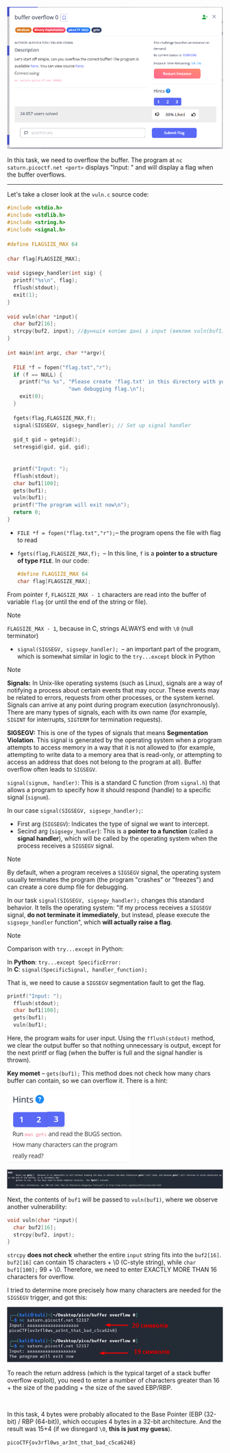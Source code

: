 ![Task desc](../assets/images/buffer-overflow-0_image_1.png)


In this task, we need to overflow the buffer. 
The program at `nc saturn.picoctf.net <port>` displays "Input: " and will display a flag when the buffer overflows. 

---

Let's take a closer look at the `vuln.c` source code:

```c
#include <stdio.h>
#include <stdlib.h>
#include <string.h>
#include <signal.h>

#define FLAGSIZE_MAX 64

char flag[FLAGSIZE_MAX];

void sigsegv_handler(int sig) {
  printf("%s\n", flag);
  fflush(stdout);
  exit(1);
}

void vuln(char *input){
  char buf2[16];
  strcpy(buf2, input); //функція копіює дані з input (виклик vuln(buf1)) в buf2 
}

int main(int argc, char **argv){
  
  FILE *f = fopen("flag.txt","r");
  if (f == NULL) {
    printf("%s %s", "Please create 'flag.txt' in this directory with your",
                    "own debugging flag.\n");
    exit(0);
  }
  
  fgets(flag,FLAGSIZE_MAX,f);
  signal(SIGSEGV, sigsegv_handler); // Set up signal handler
  
  gid_t gid = getegid();
  setresgid(gid, gid, gid);


  printf("Input: ");
  fflush(stdout);
  char buf1[100];
  gets(buf1); 
  vuln(buf1);
  printf("The program will exit now\n");
  return 0;
}
```




* `FILE *f = fopen("flag.txt","r");`– the program opens the file with flag to read 
* `fgets(flag,FLAGSIZE_MAX,f); `– In this line, `f` is a **pointer to a structure of type `FILE`**.
  In our code:
  
  ```c
  #define FLAGSIZE_MAX 64
  char flag[FLAGSIZE_MAX];
  ``` 

From pointer `f`, `FLAGSIZE_MAX - 1` characters are read into the buffer of variable `flag` (or until the end of the string or file). 

> [!NOTE]
> `FLAGSIZE_MAX - 1`, because in C, strings ALWAYS end with `\0` (null terminator)


* `signal(SIGSEGV, sigsegv_handler); `– an important part of the program, which is somewhat similar in logic to the `try...except` block in Python

> [!NOTE]
> **Signals:** In Unix-like operating systems (such as Linux), signals are a way of notifying a process about certain events that may occur. These events may be related to errors, requests from other processes, or the system kernel. Signals can arrive at any point during program execution (asynchronously). There are many types of signals, each with its own name (for example, `SIGINT` for interrupts, `SIGTERM` for termination requests).
>
> **SIGSEGV:** This is one of the types of signals that means **Segmentation Violation**. This signal is generated by the operating system when a program attempts to access memory in a way that it is not allowed to (for example, attempting to write data to a memory area that is read-only, or attempting to access an address that does not belong to the program at all).
> Buffer overflow often leads to `SIGSEGV`.
>
>
> `signal(signum, handler)`: This is a standard C function (from `signal.h`) that allows a program to specify how it should respond (handle) to a specific signal (`signum`).

In our case `signal(SIGSEGV, sigsegv_handler);`:

* First arg (`SIGSEGV`): Indicates the type of signal we want to intercept.
* Secind arg (`sigsegv_handler`): This is a **pointer to a function** (called a **signal handler**), which will be called by the operating system when the process receives a `SIGSEGV` signal.

> [!NOTE]
> By default, when a program receives a `SIGSEGV` signal, the operating system usually terminates the program (the program "crashes" or "freezes") and can create a core dump file for debugging.


In our task `signal(SIGSEGV, sigsegv_handler);` changes this standard behavior. 
It tells the operating system: "If my process receives a `SIGSEGV` signal, **do not terminate it immediately**, but instead, please execute the `sigsegv_handler` function", which **will actually raise a flag**.


> [!NOTE]
> Comparison with `try...except` in Python:
>
> In **Python**: `try...except SpecificError:` <br/>
> In **C**: `signal(SpecificSignal, handler_function);` 
 


That is, we need to cause a `SIGSEGV` segmentation fault to get the flag.


```c
printf("Input: ");
  fflush(stdout);
  char buf1[100];
  gets(buf1); 
  vuln(buf1);
```


Here, the program waits for user input. Using the `fflush(stdout)` method, we clear the output buffer so that nothing unnecessary is output, except for the next printf or flag (when the buffer is full and the signal handler is thrown).

**Key momet** – `gets(buf1);` This method does not check how many chars buffer can contain, so we can overflow it. There is a hint:  

![image_2](../assets/images/buffer-overflow-0_image_2.png)


![image_3](../assets/images/buffer-overflow-0_image_3.png)


Next, the contents of `buf1` will be passed to `vuln(buf1)`, where we observe another vulnerability:


```c
void vuln(char *input){
  char buf2[16];
  strcpy(buf2, input); 
} 
```


`strcpy` **does not check** whether the entire `input` string fits into the `buf2[16]`. 
`buf2[16]` can contain 15 characters + \0 (C-style string), while `char buf1[100];` 99 + \0. Therefore, we need to enter EXACTLY MORE THAN 16 characters for overflow.

I tried to determine more precisely how many characters are needed for the `SIGSEGV` trigger, and got this:  


![image_4](../assets/images/buffer-overflow-0_image_4.png)


To reach the return address (which is the typical target of a stack buffer overflow exploit), you need to enter a number of characters greater than 16 + the size of the padding + the size of the saved EBP/RBP.

<br/>

In this task, 4 bytes were probably allocated to the Base Pointer (EBP (32-bit) / RBP (64-bit)), which occupies 4 bytes in a 32-bit architecture. And the result was 15+4 (if we disregard `\0`, **this is just my guess**).

`picoCTF{ov3rfl0ws_ar3nt_that_bad_c5ca6248}`
